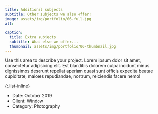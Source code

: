 ```yaml
---
title: Additional subjects
subtitle: Other subjects we also offer!
image: assets/img/portfolio/06-full.jpg
alt: 

caption:
  title: Extra subjects
  subtitle: What else we offer...
  thumbnail: assets/img/portfolio/06-thumbnail.jpg
---
```

Use this area to describe your project. Lorem ipsum dolor sit amet, consectetur adipisicing elit. Est blanditiis dolorem culpa incidunt minus dignissimos deserunt repellat aperiam quasi sunt officia expedita beatae cupiditate, maiores repudiandae, nostrum, reiciendis facere nemo!

{:.list-inline}
- Date: October 2019
- Client: Window
- Category: Photography

